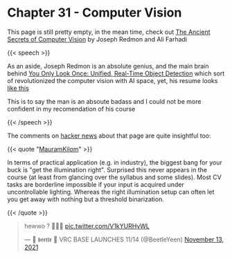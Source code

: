 # Chapter 31 - Computer Vision

This page is still pretty empty, in the mean time, check out [The Ancient Secrets of Computer Vision](https://pjreddie.com/courses/computer-vision/) by Joseph Redmon and Ali Farhadi

{{< speech >}}

As an aside, Joseph Redmon is an absolute genius, and the main brain behind [You Only Look Once: Unified, Real-Time Object Detection](https://arxiv.org/abs/1506.02640) which sort of revolutionized the computer vision with AI space, yet, his resume looks [like this](https://pjreddie.com/static/Redmon%20Resume.pdf)

This is to say the man is an absoute badass and I could not be more confident in my recomendation of his course

{{< /speech >}}

The comments on [hacker news](https://news.ycombinator.com/item?id=29162650) about that page are quite insightful too:

{{< quote "[MauramKilom](https://news.ycombinator.com/user?id=MauranKilom)" >}}

In terms of practical application (e.g. in industry), the biggest bang for your buck is "get the illumination right". Surprised this never appears in the course (at least from glancing over the syllabus and some slides).
Most CV tasks are borderline impossible if your input is acquired under uncontrollable lighting. Whereas the right illumination setup can often let you get away with nothing but a threshold binarization.

{{< /quote >}}



<blockquote class="twitter-tweet" data-dnt="true"><p lang="en" dir="ltr">hewwo ? 🤗💕✨ <a href="https://t.co/V1kYURHyWL">pic.twitter.com/V1kYURHyWL</a></p>&mdash; 🍬 𝖇𝖊𝖊𝖙𝖑𝖊 🍭 VRC BASE LAUNCHES 11/14 (@BeetleYeen) <a href="https://twitter.com/BeetleYeen/status/1459321174744354820?ref_src=twsrc%5Etfw">November 13, 2021</a></blockquote> <script async src="https://platform.twitter.com/widgets.js" charset="utf-8"></script>

